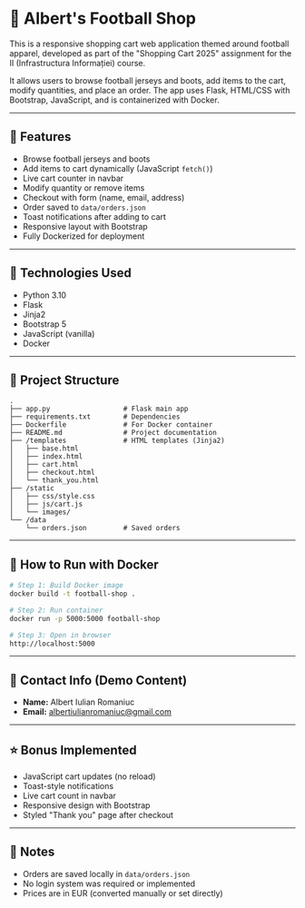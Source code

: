# 🛒 Albert's Football Shop

This is a responsive shopping cart web application themed around football apparel, developed as part of the "Shopping Cart 2025" assignment for the II (Infrastructura Informației) course.

It allows users to browse football jerseys and boots, add items to the cart, modify quantities, and place an order. The app uses Flask, HTML/CSS with Bootstrap, JavaScript, and is containerized with Docker.

---

## 🚀 Features

* Browse football jerseys and boots
* Add items to cart dynamically (JavaScript `fetch()`)
* Live cart counter in navbar
* Modify quantity or remove items
* Checkout with form (name, email, address)
* Order saved to `data/orders.json`
* Toast notifications after adding to cart
* Responsive layout with Bootstrap
* Fully Dockerized for deployment

---

## 🧠 Technologies Used

* Python 3.10
* Flask
* Jinja2
* Bootstrap 5
* JavaScript (vanilla)
* Docker

---

## 📁 Project Structure

```
.
├── app.py                  # Flask main app
├── requirements.txt        # Dependencies
├── Dockerfile              # For Docker container
├── README.md               # Project documentation
├── /templates              # HTML templates (Jinja2)
│   ├── base.html
│   ├── index.html
│   ├── cart.html
│   ├── checkout.html
│   └── thank_you.html
├── /static
│   ├── css/style.css
│   ├── js/cart.js
│   └── images/
└── /data
    └── orders.json         # Saved orders
```

---

## 🐳 How to Run with Docker

```bash
# Step 1: Build Docker image
docker build -t football-shop .

# Step 2: Run container
docker run -p 5000:5000 football-shop

# Step 3: Open in browser
http://localhost:5000
```

---

## 📩 Contact Info (Demo Content)

* **Name:** Albert Iulian Romaniuc
* **Email:** [albertiulianromaniuc@gmail.com](mailto:albertiulianromaniuc@gmail.com)

---

## ⭐ Bonus Implemented

* JavaScript cart updates (no reload)
* Toast-style notifications
* Live cart count in navbar
* Responsive design with Bootstrap
* Styled "Thank you" page after checkout

---

## 📌 Notes

* Orders are saved locally in `data/orders.json`
* No login system was required or implemented
* Prices are in EUR (converted manually or set directly)
